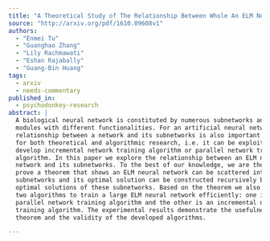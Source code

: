 ```yaml
---
title: "A Theoretical Study of The Relationship Between Whole An ELM Network and   Its Subnetworks"
source: "http://arxiv.org/pdf/1610.09608v1"
authors:
  - "Enmei Tu"
  - "Guanghao Zhang"
  - "Lily Rachmawati"
  - "Eshan Rajabally"
  - "Guang-Bin Huang"
tags:
  - arxiv
  - needs-commentary
published_in:
  - psychodonkey-research
abstract: |
  A biological neural network is constituted by numerous subnetworks and
  modules with different functionalities. For an artificial neural network, the
  relationship between a network and its subnetworks is also important and useful
  for both theoretical and algorithmic research, i.e. it can be exploited to
  develop incremental network training algorithm or parallel network training
  algorithm. In this paper we explore the relationship between an ELM neural
  network and its subnetworks. To the best of our knowledge, we are the first to
  prove a theorem that shows an ELM neural network can be scattered into
  subnetworks and its optimal solution can be constructed recursively by the
  optimal solutions of these subnetworks. Based on the theorem we also present
  two algorithms to train a large ELM neural network efficiently: one is a
  parallel network training algorithm and the other is an incremental network
  training algorithm. The experimental results demonstrate the usefulness of the
  theorem and the validity of the developed algorithms.

---
```

